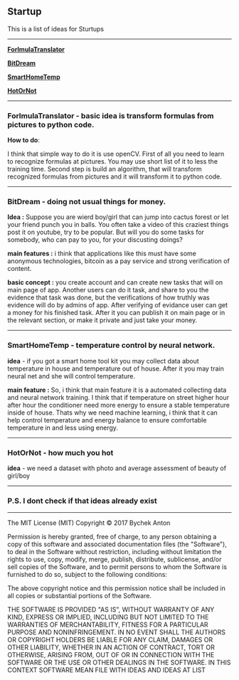 **Startup**
-----------------------------------------------

This is a list of ideas for Sturtups

-----------------------------------------------

[**ForlmulaTranslator**](#FormulaTranslator)

[**BitDream**](#BitDream)

[**SmartHomeTemp**](#SmartHomeTemp)

[**HotOrNot**](#HotOrNot)







----------------------------------------------

<a name="FormulaTranslator"></a>

### **ForlmulaTranslator** - basic idea is transform formulas from pictures to python code.

**How to do**: 

I think that simple way to do it is use openCV.
First of all you need to learn to recognize formulas at pictures. You may use short list of it to less the training time. Second step is build an algorithm, that will transform recognized formulas from pictures and it will transform it to python code.

-----------------------------------------------

<a name="BitDreamr"></a>

### **BitDream** - doing not usual things for money.

**Idea :** Suppose you are wierd boy/girl that can jump into cactus forest or let your friend punch you in balls. You often take a video of this craziest things post it on youtube, try to be popular. But will you do some tasks for somebody, who can pay to you, for your discusting doings?

**main features :** i think that applications like this must have some anonymous technologies, bitcoin as a pay service and strong verification of content. 

**basic concept :** you create account and can create new tasks that will on main page of app. Another users can do it task, and share to you the evidence that task was done, but the verifications of how truthly was evidence will do by admins of app. After verifying of evidance user can get a money for his finished task. After it you can publish it on main page or in the relevant section, or make it private and just take your money.

----------------------------------------------

<a name="SmartHomeTemp"></a>

### **SmartHomeTemp** - temperature control by neural network.

**idea** - if you got a smart home tool kit you may collect data about temperature in house and temperature out  of house. After it you may train neural net and she will control temperature.

**main feature :** So, i think that main feature it is a automated collecting data and neural network training. I think that if temperature on street higher hour after hour the conditioner need more energy to ensure a stable temperature inside of house. Thats why we need machine learning, i think that it can help control temperature and energy balance to ensure comfortable temperature in and  less using energy.

----------------------------------------------

<a name="HotOrNot"></a>

### **HotOrNot** - how much you hot

**idea** - we need a dataset  with photo and average assessment of beauty of girl/boy


----------------------------------------------

### **P.S. I dont check if that ideas already exist**
__________________________________
The MIT License (MIT)
Copyright © 2017 Bychek Anton

Permission is hereby granted, free of charge, to any person obtaining a copy of this software and associated documentation files (the "Software"), to deal in the Software without restriction, including without limitation the rights to use, copy, modify, merge, publish, distribute, sublicense, and/or sell copies of the Software, and to permit persons to whom the Software is furnished to do so, subject to the following conditions:

The above copyright notice and this permission notice shall be included in all copies or substantial portions of the Software.

THE SOFTWARE IS PROVIDED "AS IS", WITHOUT WARRANTY OF ANY KIND, EXPRESS OR IMPLIED, INCLUDING BUT NOT LIMITED TO THE WARRANTIES OF MERCHANTABILITY, FITNESS FOR A PARTICULAR PURPOSE AND NONINFRINGEMENT. IN NO EVENT SHALL THE AUTHORS OR COPYRIGHT HOLDERS BE LIABLE FOR ANY CLAIM, DAMAGES OR OTHER LIABILITY, WHETHER IN AN ACTION OF CONTRACT, TORT OR OTHERWISE, ARISING FROM, OUT OF OR IN CONNECTION WITH THE SOFTWARE OR THE USE OR OTHER DEALINGS IN THE SOFTWARE.
IN THIS CONTEXT SOFTWARE MEAN FILE WITH IDEAS AND IDEAS AT LIST
